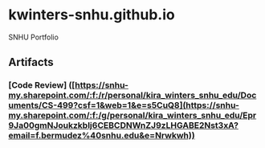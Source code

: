 # kwinters-snhu.github.io
SNHU Portfolio

## Artifacts
### [Code Review] ([https://snhu-my.sharepoint.com/:f:/r/personal/kira_winters_snhu_edu/Documents/CS-499?csf=1&web=1&e=s5CuQ8](https://snhu-my.sharepoint.com/:f:/g/personal/kira_winters_snhu_edu/Epr9Ja00gmNJoukzkblj6CEBCDNWnZJ9zLHGABE2Nst3xA?email=f.bermudez%40snhu.edu&e=Nrwkwh))
